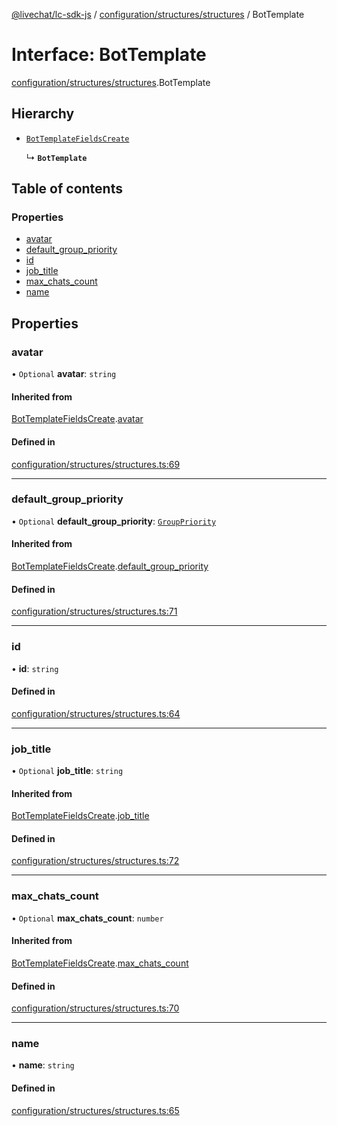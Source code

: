 [@livechat/lc-sdk-js](../README.md) / [configuration/structures/structures](../modules/configuration_structures_structures.md) / BotTemplate

# Interface: BotTemplate

[configuration/structures/structures](../modules/configuration_structures_structures.md).BotTemplate

## Hierarchy

- [`BotTemplateFieldsCreate`](configuration_structures_structures.BotTemplateFieldsCreate.md)

  ↳ **`BotTemplate`**

## Table of contents

### Properties

- [avatar](configuration_structures_structures.BotTemplate.md#avatar)
- [default\_group\_priority](configuration_structures_structures.BotTemplate.md#default_group_priority)
- [id](configuration_structures_structures.BotTemplate.md#id)
- [job\_title](configuration_structures_structures.BotTemplate.md#job_title)
- [max\_chats\_count](configuration_structures_structures.BotTemplate.md#max_chats_count)
- [name](configuration_structures_structures.BotTemplate.md#name)

## Properties

### avatar

• `Optional` **avatar**: `string`

#### Inherited from

[BotTemplateFieldsCreate](configuration_structures_structures.BotTemplateFieldsCreate.md).[avatar](configuration_structures_structures.BotTemplateFieldsCreate.md#avatar)

#### Defined in

[configuration/structures/structures.ts:69](https://github.com/livechat/lc-sdk-js/blob/c7b3817/src/configuration/structures/structures.ts#L69)

___

### default\_group\_priority

• `Optional` **default\_group\_priority**: [`GroupPriority`](../enums/configuration_structures_structures.GroupPriority.md)

#### Inherited from

[BotTemplateFieldsCreate](configuration_structures_structures.BotTemplateFieldsCreate.md).[default_group_priority](configuration_structures_structures.BotTemplateFieldsCreate.md#default_group_priority)

#### Defined in

[configuration/structures/structures.ts:71](https://github.com/livechat/lc-sdk-js/blob/c7b3817/src/configuration/structures/structures.ts#L71)

___

### id

• **id**: `string`

#### Defined in

[configuration/structures/structures.ts:64](https://github.com/livechat/lc-sdk-js/blob/c7b3817/src/configuration/structures/structures.ts#L64)

___

### job\_title

• `Optional` **job\_title**: `string`

#### Inherited from

[BotTemplateFieldsCreate](configuration_structures_structures.BotTemplateFieldsCreate.md).[job_title](configuration_structures_structures.BotTemplateFieldsCreate.md#job_title)

#### Defined in

[configuration/structures/structures.ts:72](https://github.com/livechat/lc-sdk-js/blob/c7b3817/src/configuration/structures/structures.ts#L72)

___

### max\_chats\_count

• `Optional` **max\_chats\_count**: `number`

#### Inherited from

[BotTemplateFieldsCreate](configuration_structures_structures.BotTemplateFieldsCreate.md).[max_chats_count](configuration_structures_structures.BotTemplateFieldsCreate.md#max_chats_count)

#### Defined in

[configuration/structures/structures.ts:70](https://github.com/livechat/lc-sdk-js/blob/c7b3817/src/configuration/structures/structures.ts#L70)

___

### name

• **name**: `string`

#### Defined in

[configuration/structures/structures.ts:65](https://github.com/livechat/lc-sdk-js/blob/c7b3817/src/configuration/structures/structures.ts#L65)
